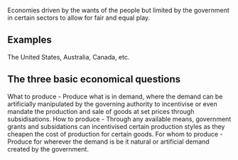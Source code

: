 Economies driven by the wants of the people but limited by the government in certain sectors to allow for fair and equal play. 

## Examples
The United States, Australia, Canada, etc. 

## The three basic economical questions
What to produce  - Produce what is in demand, where the demand can be artificially manipulated by the governing authority to incentivise or even mandate the production and sale of goods at set prices through subsidisations.
How to produce  - Through any available means, government grants and subsidations can incentivised certain production styles as they cheapen the cost of production for certain goods.
For whom to produce - Produce for wherever the demand is be it natural or artificial demand created by the government. 

